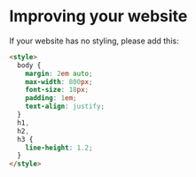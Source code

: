 # Improving your website

If your website has no styling, please add this:

```html
<style>
  body {
    margin: 2em auto;
    max-width: 800px;
    font-size: 18px;
    padding: 1em;
    text-align: justify;
  }
  h1,
  h2,
  h3 {
    line-height: 1.2;
  }
</style>
```
